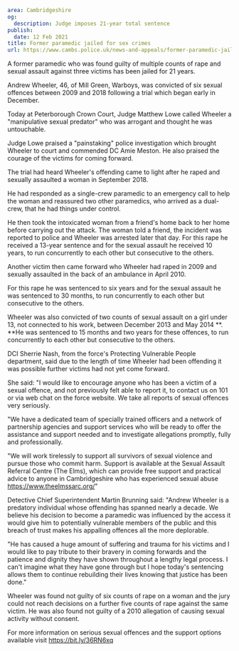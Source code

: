 ```yaml
area: Cambridgeshire
og:
  description: Judge imposes 21-year total sentence
publish:
  date: 12 Feb 2021
title: Former paramedic jailed for sex crimes
url: https://www.cambs.police.uk/news-and-appeals/former-paramedic-jailed
```

A former paramedic who was found guilty of multiple counts of rape and sexual assault against three victims has been jailed for 21 years.

Andrew Wheeler, 46, of Mill Green, Warboys, was convicted of six sexual offences between 2009 and 2018 following a trial which began early in December.

Today at Peterborough Crown Court, Judge Matthew Lowe called Wheeler a "manipulative sexual predator" who was arrogant and thought he was untouchable.

Judge Lowe praised a "painstaking" police investigation which brought Wheeler to court and commended DC Amie Meston. He also praised the courage of the victims for coming forward.

The trial had heard Wheeler's offending came to light after he raped and sexually assaulted a woman in September 2018.

He had responded as a single-crew paramedic to an emergency call to help the woman and reassured two other paramedics, who arrived as a dual-crew, that he had things under control.

He then took the intoxicated woman from a friend's home back to her home before carrying out the attack. The woman told a friend, the incident was reported to police and Wheeler was arrested later that day. For this rape he received a 13-year sentence and for the sexual assault he received 10 years, to run concurrently to each other but consecutive to the others.

Another victim then came forward who Wheeler had raped in 2009 and sexually assaulted in the back of an ambulance in April 2010.

For this rape he was sentenced to six years and for the sexual assault he was sentenced to 30 months, to run concurrently to each other but consecutive to the others.

Wheeler was also convicted of two counts of sexual assault on a girl under 13, not connected to his work, between December 2013 and May 2014 **. **He was sentenced to 15 months and two years for these offences, to run concurrently to each other but consecutive to the others.

DCI Sherrie Nash, from the force's Protecting Vulnerable People department, said due to the length of time Wheeler had been offending it was possible further victims had not yet come forward.

She said: "I would like to encourage anyone who has been a victim of a sexual offence, and not previously felt able to report it, to contact us on 101 or via web chat on the force website. We take all reports of sexual offences very seriously.

"We have a dedicated team of specially trained officers and a network of partnership agencies and support services who will be ready to offer the assistance and support needed and to investigate allegations promptly, fully and professionally.

"We will work tirelessly to support all survivors of sexual violence and pursue those who commit harm. Support is available at the Sexual Assault Referral Centre (The Elms), which can provide free support and practical advice to anyone in Cambridgeshire who has experienced sexual abuse https://www.theelmssarc.org/"

Detective Chief Superintendent Martin Brunning said: "Andrew Wheeler is a predatory individual whose offending has spanned nearly a decade. We believe his decision to become a paramedic was influenced by the access it would give him to potentially vulnerable members of the public and this breach of trust makes his appalling offences all the more deplorable.

"He has caused a huge amount of suffering and trauma for his victims and I would like to pay tribute to their bravery in coming forwards and the patience and dignity they have shown throughout a lengthy legal process. I can't imagine what they have gone through but I hope today's sentencing allows them to continue rebuilding their lives knowing that justice has been done."

Wheeler was found not guilty of six counts of rape on a woman and the jury could not reach decisions on a further five counts of rape against the same victim. He was also found not guilty of a 2010 allegation of causing sexual activity without consent.

For more information on serious sexual offences and the support options available visit https://bit.ly/36RN6xq
